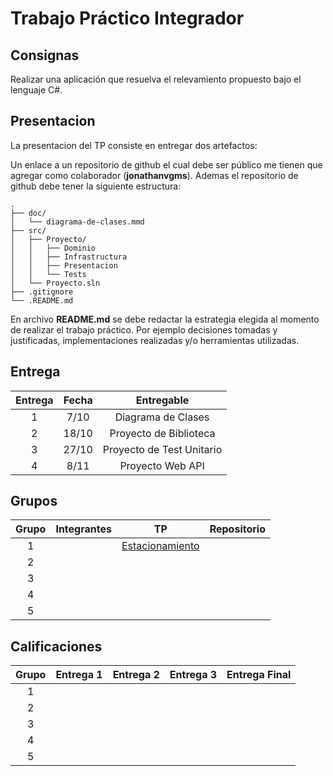 # Trabajo Práctico Integrador

## Consignas

Realizar una aplicación que resuelva el relevamiento propuesto bajo el lenguaje C#.

## Presentacion

La presentacion del TP consiste en entregar dos artefactos:

Un enlace a un repositorio de github el cual debe ser público me tienen que agregar como colaborador (**jonathanvgms**). Ademas el repositorio de github debe tener la siguiente estructura:

```
.
├── doc/
│   └── diagrama-de-clases.mmd
├── src/
│   ├── Proyecto/
│   │   ├── Dominio
│   │   ├── Infrastructura
│   │   ├── Presentacion
│   │   └── Tests
│   └── Proyecto.sln
├── .gitignore
└── .README.md
```

En archivo **README.md** se debe redactar la estrategia elegida al momento de realizar el trabajo práctico. Por ejemplo decisiones tomadas y justificadas, implementaciones realizadas y/o herramientas utilizadas.

## Entrega

| Entrega | Fecha |         Entregable        |
|:-------:|:-----:|:-------------------------:|
|    1    |  7/10 |     Diagrama de Clases    |
|    2    | 18/10 |   Proyecto de Biblioteca  |
|    3    | 27/10 | Proyecto de Test Unitario |
|    4    |  8/11 |      Proyecto Web API     |

## Grupos

| Grupo | Integrantes |        TP       | Repositorio |
|:-----:|:-----------:|:---------------:|:-----------:|
|   1   |             | [Estacionamiento](https://github.com/ET12Objetos/TrabajoPracticoIntegrador/blob/main/enunciados/Estacionamiento.md) |             |
|   2   |             |                 |             |
|   3   |             |                 |             |
|   4   |             |                 |             |
|   5   |             |                 |             |

## Calificaciones

| Grupo | Entrega 1 | Entrega 2 | Entrega 3 | Entrega Final |
|:-----:|:---------:|:---------:|:---------:|---------------|
|   1   |           |           |           |               |
|   2   |           |           |           |               |
|   3   |           |           |           |               |
|   4   |           |           |           |               |
|   5   |           |           |           |               |